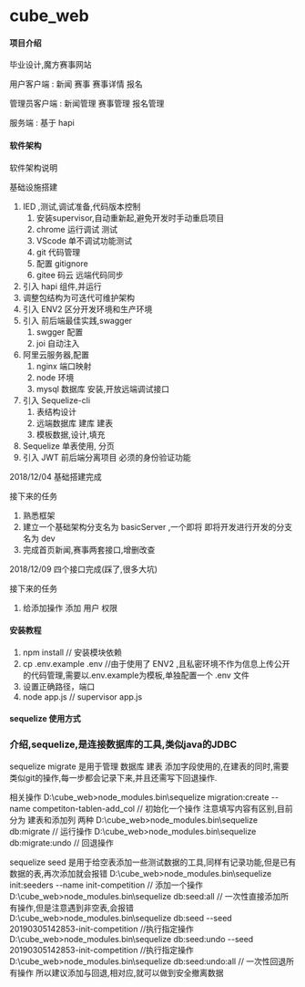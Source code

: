 # cube_web

#### 项目介绍
毕业设计,魔方赛事网站

用户客户端 : 新闻 赛事 赛事详情 报名

管理员客户端 : 新闻管理 赛事管理 报名管理

服务端 : 基于 hapi 

#### 软件架构
软件架构说明

基础设施搭建
1. IED ,测试,调试准备,代码版本控制
    1. 安装supervisor,自动重新起,避免开发时手动重启项目
    2. chrome 运行调试 测试
    3. VScode 单不调试功能测试
    4. git 代码管理
    5. 配置 gitignore
    6. gitee 码云 远端代码同步
2. 引入 hapi 组件,并运行
3. 调整包结构为可迭代可维护架构
4. 引入 ENV2 区分开发环境和生产环境
5. 引入 前后端最佳实践,swagger
    1. swgger 配置
    2. joi 自动注入
6. 阿里云服务器,配置
    1. nginx 端口映射
    2. node 环境
    3. mysql 数据库 安装,开放远端调试接口
7. 引入 Sequelize-cli
    1. 表结构设计
    2. 远端数据库 建库 建表
    3. 模板数据,设计,填充
8. Sequelize 单表使用, 分页
9. 引入 JWT 前后端分离项目 必须的身份验证功能


2018/12/04 基础搭建完成

接下来的任务
1. 熟悉框架
2. 建立一个基础架构分支名为 basicServer ,一个即将 即将开发进行开发的分支名为 dev
3. 完成首页新闻,赛事两套接口,增删改查

2018/12/09 四个接口完成(踩了,很多大坑)

接下来的任务
1. 给添加操作 添加 用户 权限


#### 安装教程

1. npm install  // 安装模块依赖
2. cp .env.example .env //由于使用了 ENV2 ,且私密环境不作为信息上传公开的代码管理,需要以.env.example为模板,单独配置一个 .env 文件
3. 设置正确路径，端口
4. node app.js // supervisor app.js

#### sequelize 使用方式

### 介绍,sequelize,是连接数据库的工具,类似java的JDBC

sequelize migrate 是用于管理 数据库 建表 添加字段使用的,在建表的同时,需要类似git的操作,每一步都会记录下来,并且还需写下回退操作.

相关操作
D:\cube_web>node_modules\.bin\sequelize migration:create --name competiton-tablen-add_col // 初始化一个操作 注意填写内容有区别,目前分为 建表和添加列 两种
D:\cube_web>node_modules\.bin\sequelize db:migrate // 运行操作
D:\cube_web>node_modules\.bin\sequelize db:migrate:undo // 回退操作

sequelize seed 是用于给空表添加一些测试数据的工具,同样有记录功能,但是已有数据的表,再次添加就会报错
D:\cube_web>node_modules\.bin\sequelize init:seeders --name init-competition // 添加一个操作
D:\cube_web>node_modules\.bin\sequelize db:seed:all // 一次性直接添加所有操作,但是注意遇到非空表,会报错
D:\cube_web>node_modules\.bin\sequelize db:seed --seed 20190305142853-init-competition //执行指定操作
D:\cube_web>node_modules\.bin\sequelize db:seed:undo --seed 20190305142853-init-competition //执行指定操作
D:\cube_web>node_modules\.bin\sequelize db:seed:undo:all // 一次性回退所有操作 所以建议添加与回退,相对应,就可以做到安全撤离数据